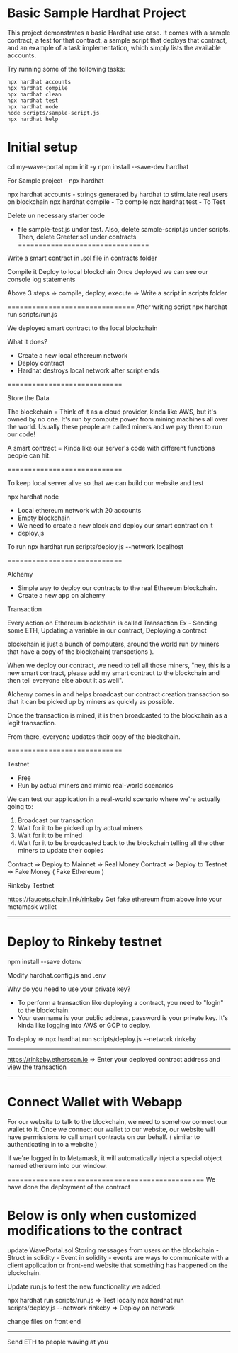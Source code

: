 # Basic Sample Hardhat Project

This project demonstrates a basic Hardhat use case. It comes with a sample contract, a test for that contract, a sample script that deploys that contract, and an example of a task implementation, which simply lists the available accounts.

Try running some of the following tasks:

```shell
npx hardhat accounts
npx hardhat compile
npx hardhat clean
npx hardhat test
npx hardhat node
node scripts/sample-script.js
npx hardhat help
```

Initial setup 
=============================
cd my-wave-portal
npm init -y
npm install --save-dev hardhat

For Sample project - npx hardhat 


npx hardhat accounts - strings generated by hardhat to stimulate real users on blockchain
npx hardhat compile - To compile
npx hardhat test - To Test

Delete un necessary starter code 
- file sample-test.js under test.  Also, delete sample-script.js under scripts. Then, delete Greeter.sol under contracts
================================ 

Write a smart contract in .sol file in contracts folder 

Compile it 
Deploy to local blockchain
Once deployed we can see our console log statements 

Above 3 steps => compile, deploy, execute => Write a script in scripts folder 

===============================
After writing script
npx hardhat run scripts/run.js

We deployed smart contract to the local blockchain

What it does?
- Create a new local ethereum network 
- Deploy contract
- Hardhat destroys local network after script ends 

============================

Store the Data

The blockchain = Think of it as a cloud provider, kinda like AWS, but it's owned by no one. It's run by compute power from mining machines all over the world. Usually these people are called miners and we pay them to run our code!

A smart contract = Kinda like our server's code with different functions people can hit.

============================

To keep local server alive so that we can build our website and test

npx hardhat node

- Local ethereum network with 20 accounts 
- Empty blockchain
- We need to create a new block and deploy our smart contract on it 
- deploy.js 

To run 
npx hardhat run scripts/deploy.js --network localhost 

============================

Alchemy

- Simple way to deploy our contracts to the real Ethereum blockchain.
- Create a new app on alchemy 

Transaction

Every action on Ethereum blockchain is called Transaction
    Ex - Sending some ETH, Updating a variable in our contract, Deploying a contract

blockchain is just a bunch of computers, around the world run by miners that have a copy of the blockchain( transactions ).

When we deploy our contract, we need to tell all those miners, "hey, this is a new smart contract, please add my smart contract to the blockchain and then tell everyone else about it as well".

Alchemy comes in and helps broadcast our contract creation transaction so that it can be picked up by miners as quickly as possible. 

Once the transaction is mined, it is then broadcasted to the blockchain as a legit transaction. 

From there, everyone updates their copy of the blockchain.

============================

Testnet 

- Free
- Run by actual miners and mimic real-world scenarios

We can test our application in a real-world scenario where we're actually going to:

1. Broadcast our transaction
2. Wait for it to be picked up by actual miners
3. Wait for it to be mined
4. Wait for it to be broadcasted back to the blockchain telling all the other miners to update their copies

Contract => Deploy to Mainnet => Real Money
Contract => Deploy to Testnet => Fake Money ( Fake Ethereum )

Rinkeby Testnet

https://faucets.chain.link/rinkeby
Get fake ethereum from above  into your metamask wallet

---------------------------

Deploy to Rinkeby testnet
============================
npm install --save dotenv

Modify hardhat.config.js and .env 

Why do you need to use your private key? 
- To perform a transaction like deploying a contract, you need to "login" to the blockchain. 
- Your username is your public address,  password is your private key. It's kinda like logging into AWS or GCP to deploy.

To deploy => npx hardhat run scripts/deploy.js --network rinkeby

------------------------------

https://rinkeby.etherscan.io => Enter your deployed contract address and view the transaction

-----------------------------------

Connect Wallet with Webapp
============================

For our website to talk to the blockchain, we need to somehow connect our wallet to it. 
Once we connect our wallet to our website, our website will have permissions to call smart contracts on our behalf.
( similar to authenticating in to a website )

If we're logged in to Metamask, it will automatically inject a special object named ethereum into our window.

================================================
We have done the deployment of the contract

Below is only when customized modifications to the contract
================================================ 

update WavePortal.sol 
    Storing messages from users on the blockchain
    - Struct in solidity
    - Event in solidity 
        - events are ways to communicate with a client application or front-end website that something has happened on the blockchain.

Update run.js to test the new functionality we added.

npx hardhat run scripts/run.js => Test locally
npx hardhat run scripts/deploy.js --network rinkeby => Deploy on network

change files on front end

---------------------------

Send ETH to people waving at you
